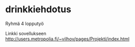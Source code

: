# drinkkiehdotus
Ryhmä 4 lopputyö


Linkki sovellukseen http://users.metropolia.fi/~vilhov/pages/Projekti/index.html
